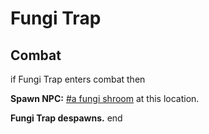 # Fungi Trap







## Combat

if Fungi Trap enters combat  then


**Spawn NPC:**  [\#a fungi shroom](/npc/174117) at this location.


**Fungi Trap despawns.**
end